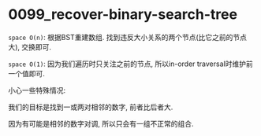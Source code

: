# 0099_recover-binary-search-tree

`space O(n)`: 根据BST重建数组. 找到违反大小关系的两个节点(比它之前的节点大), 交换即可.

`space O(1)`: 因为我们遍历时只关注之前的节点, 所以in-order traversal时维护前一个值即可.

小心一些特殊情况:

我们的目标是找到一或两对相邻的数字, 前者比后者大.

因为有可能是相邻的数字对调, 所以只会有一组不正常的组合.
